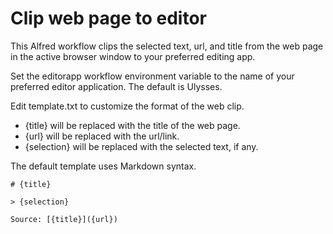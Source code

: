 # Clip web page to editor

This Alfred workflow clips the selected text, url, and title from the web page in the active browser window to your preferred editing app.

Set the editorapp workflow environment variable to the name of your preferred editor application. The default is Ulysses.

Edit template.txt to customize the format of the web clip.

* {title} will be replaced with the title of the web page.
* {url} will be replaced with the url/link.
* {selection} will be replaced with the selected text, if any.

The default template uses Markdown syntax.

```
# {title}

> {selection}

Source: [{title}]({url})
```